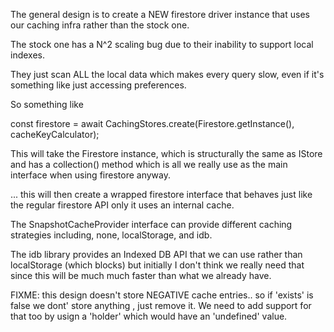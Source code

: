 The general design is to create a NEW firestore driver instance that uses our
caching infra rather than the stock one.

The stock one has a N^2 scaling bug due to their inability to support local indexes.

They just scan ALL the local data which makes every query slow, even if it's something
like just accessing preferences.  

So something like

const firestore = await CachingStores.create(Firestore.getInstance(), cacheKeyCalculator);

This will take the Firestore instance, which is structurally the same as IStore and has
a collection() method which is all we really use as the main interface when using 
firestore anyway.

... this will then create a wrapped firestore interface that behaves just like the regular
firestore API only it uses an internal cache.

The SnapshotCacheProvider interface can provide different caching strategies
including, none, localStorage, and idb.  

The idb library provides an Indexed DB API that we can use rather than localStorage 
(which blocks) but initially I don't think we really need that since this will be much
much faster than what we already have.


FIXME: this design doesn't store NEGATIVE cache entries.. so if 'exists' is false we dont' store anything , just remove
it.  We need to add support for that too by usign a 'holder' which would have an 'undefined' value.

